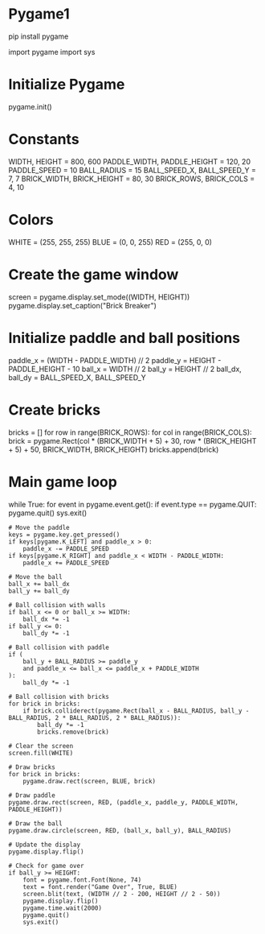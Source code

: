 # Pygame1
pip install pygame

import pygame
import sys

# Initialize Pygame
pygame.init()

# Constants
WIDTH, HEIGHT = 800, 600
PADDLE_WIDTH, PADDLE_HEIGHT = 120, 20
PADDLE_SPEED = 10
BALL_RADIUS = 15
BALL_SPEED_X, BALL_SPEED_Y = 7, 7
BRICK_WIDTH, BRICK_HEIGHT = 80, 30
BRICK_ROWS, BRICK_COLS = 4, 10

# Colors
WHITE = (255, 255, 255)
BLUE = (0, 0, 255)
RED = (255, 0, 0)

# Create the game window
screen = pygame.display.set_mode((WIDTH, HEIGHT))
pygame.display.set_caption("Brick Breaker")

# Initialize paddle and ball positions
paddle_x = (WIDTH - PADDLE_WIDTH) // 2
paddle_y = HEIGHT - PADDLE_HEIGHT - 10
ball_x = WIDTH // 2
ball_y = HEIGHT // 2
ball_dx, ball_dy = BALL_SPEED_X, BALL_SPEED_Y

# Create bricks
bricks = []
for row in range(BRICK_ROWS):
    for col in range(BRICK_COLS):
        brick = pygame.Rect(col * (BRICK_WIDTH + 5) + 30, row * (BRICK_HEIGHT + 5) + 50, BRICK_WIDTH, BRICK_HEIGHT)
        bricks.append(brick)

# Main game loop
while True:
    for event in pygame.event.get():
        if event.type == pygame.QUIT:
            pygame.quit()
            sys.exit()

    # Move the paddle
    keys = pygame.key.get_pressed()
    if keys[pygame.K_LEFT] and paddle_x > 0:
        paddle_x -= PADDLE_SPEED
    if keys[pygame.K_RIGHT] and paddle_x < WIDTH - PADDLE_WIDTH:
        paddle_x += PADDLE_SPEED

    # Move the ball
    ball_x += ball_dx
    ball_y += ball_dy

    # Ball collision with walls
    if ball_x <= 0 or ball_x >= WIDTH:
        ball_dx *= -1
    if ball_y <= 0:
        ball_dy *= -1

    # Ball collision with paddle
    if (
        ball_y + BALL_RADIUS >= paddle_y
        and paddle_x <= ball_x <= paddle_x + PADDLE_WIDTH
    ):
        ball_dy *= -1

    # Ball collision with bricks
    for brick in bricks:
        if brick.colliderect(pygame.Rect(ball_x - BALL_RADIUS, ball_y - BALL_RADIUS, 2 * BALL_RADIUS, 2 * BALL_RADIUS)):
            ball_dy *= -1
            bricks.remove(brick)

    # Clear the screen
    screen.fill(WHITE)

    # Draw bricks
    for brick in bricks:
        pygame.draw.rect(screen, BLUE, brick)

    # Draw paddle
    pygame.draw.rect(screen, RED, (paddle_x, paddle_y, PADDLE_WIDTH, PADDLE_HEIGHT))

    # Draw the ball
    pygame.draw.circle(screen, RED, (ball_x, ball_y), BALL_RADIUS)

    # Update the display
    pygame.display.flip()

    # Check for game over
    if ball_y >= HEIGHT:
        font = pygame.font.Font(None, 74)
        text = font.render("Game Over", True, BLUE)
        screen.blit(text, (WIDTH // 2 - 200, HEIGHT // 2 - 50))
        pygame.display.flip()
        pygame.time.wait(2000)
        pygame.quit()
        sys.exit()
